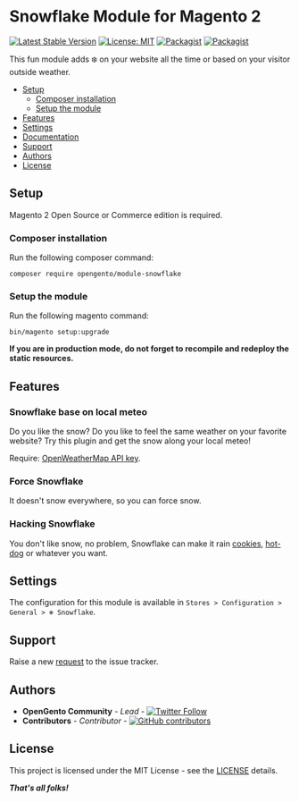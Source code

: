 # Snowflake Module for Magento 2

[![Latest Stable Version](https://img.shields.io/packagist/v/opengento/module-snowflake.svg?style=flat-square)](https://packagist.org/packages/opengento/module-snowflake)
[![License: MIT](https://img.shields.io/github/license/opengento/magento2-snowflake.svg?style=flat-square)](./LICENSE)
[![Packagist](https://img.shields.io/packagist/dt/opengento/module-snowflake.svg?style=flat-square)](https://packagist.org/packages/opengento/module-snowflake/stats)
[![Packagist](https://img.shields.io/packagist/dm/opengento/module-snowflake.svg?style=flat-square)](https://packagist.org/packages/opengento/module-snowflake/stats)

This fun module adds ❄️️ on your website all the time or based on your visitor outside weather.

- [Setup](#setup)
    - [Composer installation](#composer-installation)
    - [Setup the module](#setup-the-module)
- [Features](#features)
- [Settings](#settings)
- [Documentation](#documentation)
- [Support](#support)
- [Authors](#authors)
- [License](#license)

## Setup

Magento 2 Open Source or Commerce edition is required.

### Composer installation

Run the following composer command:

```shell
composer require opengento/module-snowflake
```

### Setup the module

Run the following magento command:

```shell
bin/magento setup:upgrade
```

**If you are in production mode, do not forget to recompile and redeploy the static resources.**

## Features

### Snowflake base on local meteo

Do you like the snow? Do you like to feel the same weather on your favorite website? Try this plugin and get the snow along your local meteo!

Require: [OpenWeatherMap API key](https://openweathermap.org/).

### Force Snowflake

It doesn't snow everywhere, so you can force snow.

### Hacking Snowflake

You don't like snow, no problem, Snowflake can make it rain [cookies](https://twitter.com/MehdiChch/status/1505649692755079169), [hot-dog](https://twitter.com/MehdiChch/status/1505258061249884160) or whatever you want.

## Settings

The configuration for this module is available in `Stores > Configuration > General > ❄️ Snowflake`.

## Support

Raise a new [request](https://github.com/opengento/magento2-snowflake/issues) to the issue tracker.

## Authors

- **OpenGento Community** - *Lead* - [![Twitter Follow](https://img.shields.io/twitter/follow/opengento.svg?style=social)](https://twitter.com/opengento)
- **Contributors** - *Contributor* - [![GitHub contributors](https://img.shields.io/github/contributors/opengento/magento2-snowflake.svg?style=flat-square)](https://github.com/opengento/magento2-snowflake/graphs/contributors)

## License

This project is licensed under the MIT License - see the [LICENSE](./LICENSE) details.

***That's all folks!***
